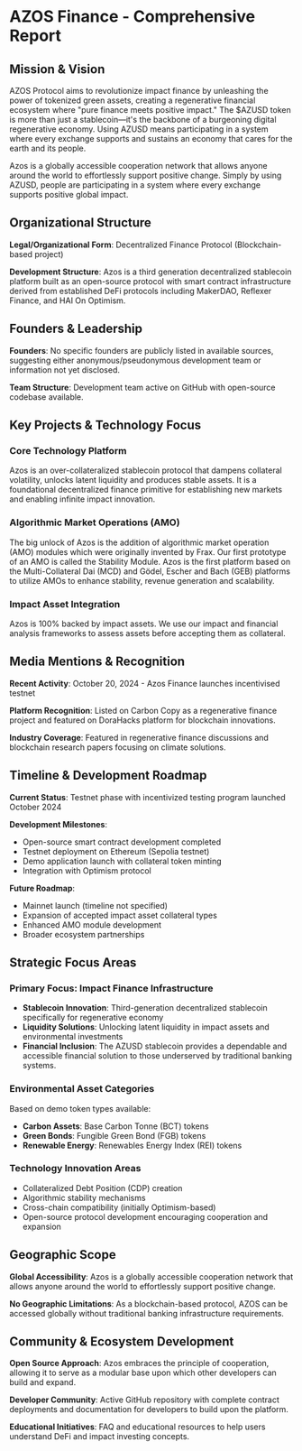 # AZOS Finance - Comprehensive Report

## Mission & Vision

AZOS Protocol aims to revolutionize impact finance by unleashing the power of tokenized green assets, creating a regenerative financial ecosystem where "pure finance meets positive impact." The $AZUSD token is more than just a stablecoin—it's the backbone of a burgeoning digital regenerative economy. Using AZUSD means participating in a system where every exchange supports and sustains an economy that cares for the earth and its people.

Azos is a globally accessible cooperation network that allows anyone around the world to effortlessly support positive change. Simply by using AZUSD, people are participating in a system where every exchange supports positive global impact.

## Organizational Structure

**Legal/Organizational Form**: Decentralized Finance Protocol (Blockchain-based project)

**Development Structure**: Azos is a third generation decentralized stablecoin platform built as an open-source protocol with smart contract infrastructure derived from established DeFi protocols including MakerDAO, Reflexer Finance, and HAI On Optimism.

## Founders & Leadership

**Founders**: No specific founders are publicly listed in available sources, suggesting either anonymous/pseudonymous development team or information not yet disclosed.

**Team Structure**: Development team active on GitHub with open-source codebase available.

## Key Projects & Technology Focus

### Core Technology Platform
Azos is an over-collateralized stablecoin protocol that dampens collateral volatility, unlocks latent liquidity and produces stable assets. It is a foundational decentralized finance primitive for establishing new markets and enabling infinite impact innovation.

### Algorithmic Market Operations (AMO)
The big unlock of Azos is the addition of algorithmic market operation (AMO) modules which were originally invented by Frax. Our first prototype of an AMO is called the Stability Module. Azos is the first platform based on the Multi-Collateral Dai (MCD) and Gödel, Escher and Bach (GEB) platforms to utilize AMOs to enhance stability, revenue generation and scalability.

### Impact Asset Integration
Azos is 100% backed by impact assets. We use our impact and financial analysis frameworks to assess assets before accepting them as collateral.

## Media Mentions & Recognition

**Recent Activity**: October 20, 2024 - Azos Finance launches incentivised testnet

**Platform Recognition**: Listed on Carbon Copy as a regenerative finance project and featured on DoraHacks platform for blockchain innovations.

**Industry Coverage**: Featured in regenerative finance discussions and blockchain research papers focusing on climate solutions.

## Timeline & Development Roadmap

**Current Status**: Testnet phase with incentivized testing program launched October 2024

**Development Milestones**:
- Open-source smart contract development completed
- Testnet deployment on Ethereum (Sepolia testnet)
- Demo application launch with collateral token minting
- Integration with Optimism protocol

**Future Roadmap**: 
- Mainnet launch (timeline not specified)
- Expansion of accepted impact asset collateral types
- Enhanced AMO module development
- Broader ecosystem partnerships

## Strategic Focus Areas

### Primary Focus: Impact Finance Infrastructure
- **Stablecoin Innovation**: Third-generation decentralized stablecoin specifically for regenerative economy
- **Liquidity Solutions**: Unlocking latent liquidity in impact assets and environmental investments
- **Financial Inclusion**: The AZUSD stablecoin provides a dependable and accessible financial solution to those underserved by traditional banking systems.

### Environmental Asset Categories
Based on demo token types available:
- **Carbon Assets**: Base Carbon Tonne (BCT) tokens
- **Green Bonds**: Fungible Green Bond (FGB) tokens  
- **Renewable Energy**: Renewables Energy Index (REI) tokens

### Technology Innovation Areas
- Collateralized Debt Position (CDP) creation
- Algorithmic stability mechanisms
- Cross-chain compatibility (initially Optimism-based)
- Open-source protocol development encouraging cooperation and expansion

## Geographic Scope

**Global Accessibility**: Azos is a globally accessible cooperation network that allows anyone around the world to effortlessly support positive change.

**No Geographic Limitations**: As a blockchain-based protocol, AZOS can be accessed globally without traditional banking infrastructure requirements.

## Community & Ecosystem Development

**Open Source Approach**: Azos embraces the principle of cooperation, allowing it to serve as a modular base upon which other developers can build and expand.

**Developer Community**: Active GitHub repository with complete contract deployments and documentation for developers to build upon the platform.

**Educational Initiatives**: FAQ and educational resources to help users understand DeFi and impact investing concepts.